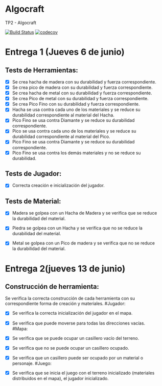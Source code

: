 # Algocraft
TP2 - Algocraft

[![Build Status](https://travis-ci.org/franjday/Algocraft.svg?branch=master)](https://travis-ci.org/franjday/Algocraft)
[![codecov](https://codecov.io/gh/franjday/Algocraft/branch/master/graph/badge.svg)](https://codecov.io/gh/franjday/Algocraft)

# Entrega 1 (Jueves 6 de junio)
## Tests de Herramientas:
  - [x] Se crea hacha de madera con su durabilidad y fuerza correspondiente.
  - [x] Se crea pico de madera con su durabilidad y fuerza correspondiente.
  - [x] Se crea hacha de metal con su durabilidad y fuerza correspondiente.
  - [x] Se crea Pico de metal con su durabilidad y fuerza correspondiente.
  - [x] Se crea Pico Fino con su durabilidad y fuerza correspondiente.
  - [x] Hacha se usa contra cada uno de los materiales y se reduce su durabilidad correspondiente al material del Hacha.
  - [x] Pico Fino se usa contra Diamante y se reduce su durabilidad correspondiente.
  - [x] Pico se usa contra cada uno de los materiales y se reduce su durabilidad correspondiente al material del Pico.
  - [x] Pico Fino se usa contra Diamante y se reduce su durabilidad correspondiente.
  - [x] Pico Fino se usa contra los demás materiales y no se reduce su durabilidad.

## Tests de Jugador:
  - [x] Correcta creación e inicialización del jugador.

## Tests de Material:
  - [x] Madera se golpea con un Hacha de Madera y se verifica que se reduce la durabilidad del material.
  - [x] Piedra se golpea con un Hacha y se verifica que no se reduce la durabilidad del material.
  - [x] Metal se golpea con un Pico de madera y se verifica que no se reduce la durabilidad del material.
  
 
# Entrega 2(jueves 13 de junio)
## Construcción de herramienta:
Se verifica la correcta construcción de cada herramienta con su correspondiente forma de creación y materiales.
#Jugador:
 - [x] Se verifica la correcta inicialización del jugador en el mapa.
 - [x] Se verifica que puede moverse para todas las direcciones vacías.
#Mapa:
 - [x] Se verifica que se puede ocupar un casillero vacío del terreno.
 - [x] Se verifica que no se puede ocupar un casillero ocupado.
 - [x] Se verifica que un casillero puede ser ocupado por un material o personaje.
#Juego:
 - [x] Se verifica que se inicia el juego con el terreno inicializado (materiales distribuidos en el mapa), el jugador inicializado.

